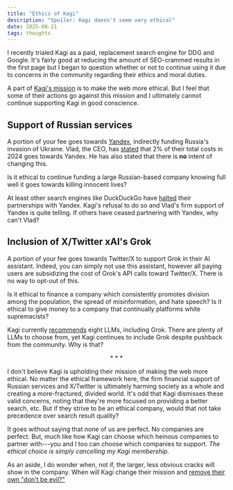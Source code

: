 ```yaml
---
title: "Ethics of Kagi"
description: "Spoiler: Kagi doesn't seem very ethical"
date: 2025-08-21
tags: thoughts
---
```


I recently trialed Kagi as a paid, replacement search engine for DDG and Google. It's fairly good at reducing the amount of SEO-crammed results in the first page but I began to question whether or not to continue using it due to concerns in the community regarding their ethics and moral duties.

A part of [Kagi's mission](https://help.kagi.com/kagi/company/) is to make the web more ethical. But I feel that some of their actions go against this mission and I ultimately cannot continue supporting Kagi in good conscience.

## Support of Russian services

A portion of your fee goes towards [Yandex](https://en.wikipedia.org/wiki/Yandex_Search), indirectly funding Russia's invasion of Ukraine. Vlad, the CEO, has [stated](https://kagifeedback.org/d/5445-reconsider-yandex-integration-due-to-the-geopolitical-status-quo/19) that 2% of their total costs in 2024 goes towards Yandex. He has also stated that there is **no** intent of changing this.

Is it ethical to continue funding a large Russian-based company knowing full well it goes towards killing innocent lives?

At least other search engines like DuckDuckGo have [halted](https://web.archive.org/web/20220302093150/https://www.protocol.com/bulletins/duckduckgo-yandex-ukraine) their partnerships with Yandex. Kagi's refusal to do so and Vlad's firm support of Yandex is quite telling. If others have ceased partnering with Yandex, why can't Vlad?

## Inclusion of X/Twitter xAI's Grok

A portion of your fee goes towards Twitter/X to support Grok in their AI assistant. Indeed, you can simply not use this assistant, however all paying users are subsidizing the cost of Grok's API calls toward Twitter/X. There is no way to opt-out of this.

Is it ethical to finance a company which consistently promotes division among the population, the spread of misinformation, and hate speech? Is it ethical to give money to a company that continually platforms white supremacists?

Kagi currently [recommends](https://help.kagi.com/kagi/ai/assistant.html#which-model-to-choose) eight LLMs, including Grok. There are plenty of LLMs to choose from, yet Kagi continues to include Grok despite pushback from the community. Why is that?

<p style="text-align: center">* * *</p>

I don't believe Kagi is upholding their mission of making the web more ethical. No matter the ethical framework here, the firm financial support of Russian services and X/Twitter is ultimately harming society as a whole and creating a more-fractured, divided world. It's odd that Kagi dismisses these valid concerns, noting that they're more focused on providing a better search, etc. But if they strive to be an ethical company, would that not take precedence over search result quality?

It goes without saying that none of us are perfect. No companies are perfect. But, much like how Kagi can choose which heinous companies to partner with---you and I too can choose which companies to support. _The ethical choice is simply cancelling my Kagi membership._

As an aside, I do wonder when, not if, the larger, less obvious cracks will show in the company. When will Kagi change their mission and [remove their own "don't be evil?"](https://en.wikipedia.org/wiki/Don%27t_be_evil#History)
